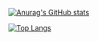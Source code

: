 [![Anurag's GitHub stats](https://github-readme-stats.vercel.app/api?username=JoeyHammoth&count_private=true&show_icons=true&theme=synthwave)](https://github.com/JoeyHammoth/JoeyHammoth)

[![Top Langs](https://github-readme-stats.vercel.app/api/top-langs/?username=JoeyHammoth&layout=donut&theme=synthwave)](https://github.com/JoeyHammoth/JoeyHammoth)
